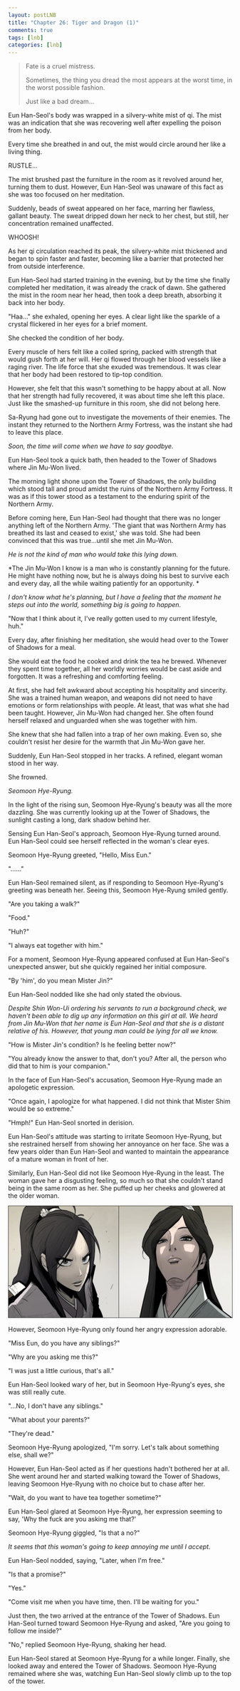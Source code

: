 ```yaml
---
layout: postLNB
title: "Chapter 26: Tiger and Dragon (1)"
comments: true
tags: [lnb]
categories: [lnb]
---
```


<blockquote>Fate is a cruel mistress.

Sometimes, the thing you dread the most appears at the worst time, in the worst possible fashion.

Just like a bad dream…</blockquote>

Eun Han-Seol's body was wrapped in a silvery-white mist of qi. The mist was an indication that she was recovering well after expelling the poison from her body.

Every time she breathed in and out, the mist would circle around her like a living thing.

RUSTLE…

The mist brushed past the furniture in the room as it revolved around her, turning them to dust. However, Eun Han-Seol was unaware of this fact as she was too focused on her meditation.

Suddenly, beads of sweat appeared on her face, marring her flawless, gallant beauty. The sweat dripped down her neck to her chest, but still, her concentration remained unaffected.

WHOOSH!

As her qi circulation reached its peak, the silvery-white mist thickened and began to spin faster and faster, becoming like a barrier that protected her from outside interference.

Eun Han-Seol had started training in the evening, but by the time she finally completed her meditation, it was already the crack of dawn. She gathered the mist in the room near her head, then took a deep breath, absorbing it back into her body.

"Haa…" she exhaled, opening her eyes. A clear light like the sparkle of a crystal flickered in her eyes for a brief moment.

She checked the condition of her body.

Every muscle of hers felt like a coiled spring, packed with strength that would gush forth at her will. Her qi flowed through her blood vessels like a raging river. The life force that she exuded was tremendous. It was clear that her body had been restored to tip-top condition. 

However, she felt that this wasn't something to be happy about at all. Now that her strength had fully recovered, it was about time she left this place. Just like the smashed-up furniture in this room, she did not belong here.

Sa-Ryung had gone out to investigate the movements of their enemies. The instant they returned to the Northern Army Fortress, was the instant she had to leave this place.

*Soon, the time will come when we have to say goodbye.*

Eun Han-Seol took a quick bath, then headed to the Tower of Shadows where Jin Mu-Won lived.

The morning light shone upon the Tower of Shadows, the only building which stood tall and proud amidst the ruins of the Northern Army Fortress. It was as if this tower stood as a testament to the enduring spirit of the Northern Army. 

Before coming here, Eun Han-Seol had thought that there was no longer anything left of the Northern Army. 'The giant that was Northern Army has breathed its last and ceased to exist,' she was told. She had been convinced that this was true…until she met Jin Mu-Won.

*He is not the kind of man who would take this lying down.*

*The Jin Mu-Won I know is a man who is constantly planning for the future. He might have nothing now, but he is always doing his best to survive each and every day, all the while waiting patiently for an opportunity. *

*I don't know what he's planning, but I have a feeling that the moment he steps out into the world, something big is going to happen.*

"Now that I think about it, I've really gotten used to my current lifestyle, huh."

Every day, after finishing her meditation, she would head over to the Tower of Shadows for a meal.

She would eat the food he cooked and drink the tea he brewed. Whenever they spent time together, all her worldly worries would be cast aside and forgotten. It was a refreshing and comforting feeling.

At first, she had felt awkward about accepting his hospitality and sincerity. She was a trained human weapon, and weapons did not need to have emotions or form relationships with people. At least, that was what she had been taught. However, Jin Mu-Won had changed her. She often found herself relaxed and unguarded when she was together with him.

She knew that she had fallen into a trap of her own making. Even so, she couldn't resist her desire for the warmth that Jin Mu-Won gave her.

Suddenly, Eun Han-Seol stopped in her tracks. A refined, elegant woman stood in her way.

She frowned.

*Seomoon Hye-Ryung.*

In the light of the rising sun, Seomoon Hye-Ryung's beauty was all the more dazzling. She was currently looking up at the Tower of Shadows, the sunlight casting a long, dark shadow behind her.

Sensing Eun Han-Seol's approach, Seomoon Hye-Ryung turned around. Eun Han-Seol could see herself reflected in the woman's clear eyes.

Seomoon Hye-Ryung greeted, "Hello, Miss Eun."

"……"

Eun Han-Seol remained silent, as if responding to Seomoon Hye-Ryung's greeting was beneath her. Seeing this, Seomoon Hye-Ryung smiled gently.

"Are you taking a walk?"

"Food."

"Huh?"

"I always eat together with him."

For a moment, Seomoon Hye-Ryung appeared confused at Eun Han-Seol's unexpected answer, but she quickly regained her initial composure.

"By 'him', do you mean Mister Jin?"

Eun Han-Seol nodded like she had only stated the obvious. 

*Despite Shin Won-Ui ordering his servants to run a background check, we haven't been able to dig up any information on this girl at all. We heard from Jin Mu-Won that her name is Eun Han-Seol and that she is a distant relative of his. However, that young man could be lying for all we know.*

"How is Mister Jin's condition? Is he feeling better now?"

"You already know the answer to that, don't you? After all, the person who did that to him is your companion."

In the face of Eun Han-Seol's accusation, Seomoon Hye-Ryung made an apologetic expression.

"Once again, I apologize for what happened. I did not think that Mister Shim would be so extreme."

"Hmph!" Eun Han-Seol snorted in derision. 

Eun Han-Seol's attitude was starting to irritate Seomoon Hye-Ryung, but she restrained herself from showing her annoyance on her face. She was a few years older than Eun Han-Seol and wanted to maintain the appearance of a mature woman in front of her.

Similarly, Eun Han-Seol did not like Seomoon Hye-Ryung in the least. The woman gave her a disgusting feeling, so much so that she couldn't stand being in the same room as her. She puffed up her cheeks and glowered at the older woman.

![image](/Images/026-insert.jpg)

However, Seomoon Hye-Ryung only found her angry expression adorable.

"Miss Eun, do you have any siblings?"

"Why are you asking me this?"

"I was just a little curious, that's all."

Eun Han-Seol looked wary of her, but in Seomoon Hye-Ryung's eyes, she was still really cute.

"…No, I don't have any siblings."

"What about your parents?"

"They're dead."

Seomoon Hye-Ryung apologized, "I'm sorry. Let's talk about something else, shall we?"

However, Eun Han-Seol acted as if her questions hadn't bothered her at all. She went around her and started walking toward the Tower of Shadows, leaving Seomoon Hye-Ryung with no choice but to chase after her.

"Wait, do you want to have tea together sometime?"

Eun Han-Seol glared at Seomoon Hye-Ryung, her expression seeming to say, 'Why the fuck are you asking me that?'

Seomoon Hye-Ryung giggled, "Is that a no?"

*It seems that this woman's going to keep annoying me until I accept.* 

Eun Han-Seol nodded, saying, "Later, when I'm free."

"Is that a promise?"

"Yes."

"Come visit me when you have time, then. I'll be waiting for you."

Just then, the two arrived at the entrance of the Tower of Shadows. Eun Han-Seol turned toward Seomoon Hye-Ryung and asked, "Are you going to follow me inside?"

"No," replied Seomoon Hye-Ryung, shaking her head.

Eun Han-Seol stared at Seomoon Hye-Ryung for a while longer. Finally, she looked away and entered the Tower of Shadows. Seomoon Hye-Ryung remained where she was, watching Eun Han-Seol slowly climb up to the top of the tower.

